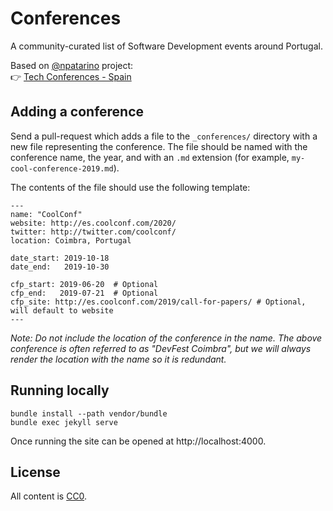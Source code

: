 Conferences
===========

A community-curated list of Software Development events around Portugal.

Based on [@npatarino](https://github.com/npatarino/) project:  
👉 [Tech Conferences - Spain](https://github.com/npatarino/tech-conferences-spain)

Adding a conference
-------------------

Send a pull-request which adds a file to the `_conferences/` directory
with a new file representing the conference. The file should be named
with the conference name, the year, and with an `.md` extension (for
example, `my-cool-conference-2019.md`).

The contents of the file should use the following template:
```
---
name: "CoolConf"
website: http://es.coolconf.com/2020/
twitter: http://twitter.com/coolconf/
location: Coimbra, Portugal

date_start: 2019-10-18
date_end:   2019-10-30

cfp_start: 2019-06-20  # Optional
cfp_end:   2019-07-21  # Optional
cfp_site: http://es.coolconf.com/2019/call-for-papers/ # Optional, will default to website
---
```

*Note: Do not include the location of the conference in the name. The above conference is often referred to as "DevFest Coimbra", but we will always render the location with the name so it is redundant.*


Running locally
---------------

```
bundle install --path vendor/bundle
bundle exec jekyll serve
```

Once running the site can be opened at http://localhost:4000.


License
-------

All content is [CC0][1].


 [1]: https://creativecommons.org/publicdomain/zero/1.0/
